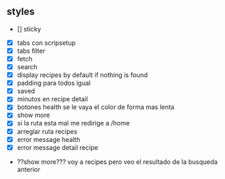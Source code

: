 ## styles

- [] sticky
- [x] tabs con scripsetup
- [x] tabs filter
- [x] fetch
- [x] search
- [x] display recipes by default if nothing is found
- [x] padding para todos igual
- [x] saved
- [x] minutos en recipe detail
- [x] botones health se le vaya el color de forma mas lenta
- [x] show more
- [x] si la ruta esta mal me redirige a /home
- [x] arreglar ruta recipes
- [x] error message health
- [x] error message detail recipe
- ??show more??? voy a recipes pero veo el resultado de la busqueda anterior
